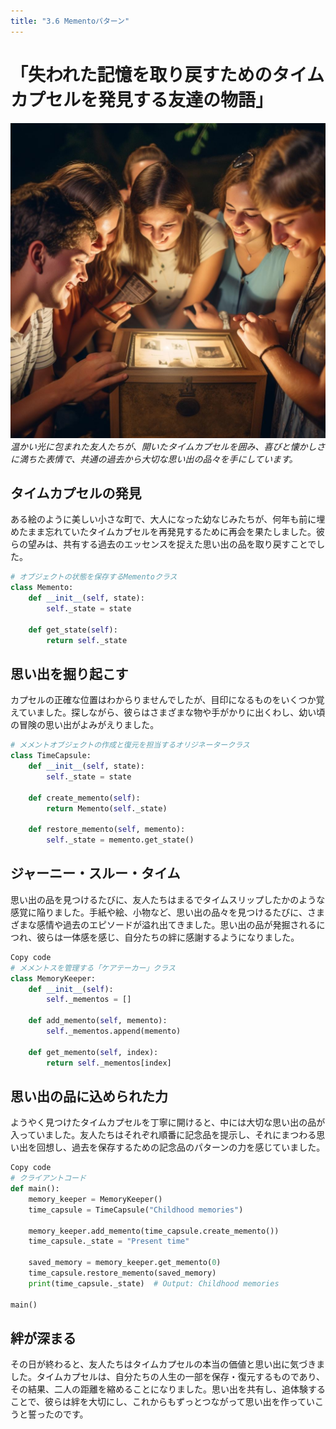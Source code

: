 ```yaml
---
title: "3.6 Mementoパターン"
---
```


# 「失われた記憶を取り戻すためのタイムカプセルを発見する友達の物語」

![](/images/20230327_gof/A_group_of_friends_surrounded_by_a_warm_glow_gather_arou.jpg)
*温かい光に包まれた友人たちが、開いたタイムカプセルを囲み、喜びと懐かしさに満ちた表情で、共通の過去から大切な思い出の品々を手にしています。*

## タイムカプセルの発見

ある絵のように美しい小さな町で、大人になった幼なじみたちが、何年も前に埋めたまま忘れていたタイムカプセルを再発見するために再会を果たしました。彼らの望みは、共有する過去のエッセンスを捉えた思い出の品を取り戻すことでした。

```python
# オブジェクトの状態を保存するMementoクラス
class Memento:
    def __init__(self, state):
        self._state = state

    def get_state(self):
        return self._state
```
## 思い出を掘り起こす

カプセルの正確な位置はわからりませんでしたが、目印になるものをいくつか覚えていました。探しながら、彼らはさまざまな物や手がかりに出くわし、幼い頃の冒険の思い出がよみがえりました。

```python
# メメントオブジェクトの作成と復元を担当するオリジネータークラス
class TimeCapsule:
    def __init__(self, state):
        self._state = state

    def create_memento(self):
        return Memento(self._state)

    def restore_memento(self, memento):
        self._state = memento.get_state()
```
## ジャーニー・スルー・タイム

思い出の品を見つけるたびに、友人たちはまるでタイムスリップしたかのような感覚に陥りました。手紙や絵、小物など、思い出の品々を見つけるたびに、さまざまな感情や過去のエピソードが溢れ出てきました。思い出の品が発掘されるにつれ、彼らは一体感を感じ、自分たちの絆に感謝するようになりました。

```python
Copy code
# メメントスを管理する「ケアテーカー」クラス
class MemoryKeeper:
    def __init__(self):
        self._mementos = []

    def add_memento(self, memento):
        self._mementos.append(memento)

    def get_memento(self, index):
        return self._mementos[index]
```
## 思い出の品に込められた力

ようやく見つけたタイムカプセルを丁寧に開けると、中には大切な思い出の品が入っていました。友人たちはそれぞれ順番に記念品を提示し、それにまつわる思い出を回想し、過去を保存するための記念品のパターンの力を感じていました。

```python
Copy code
# クライアントコード
def main():
    memory_keeper = MemoryKeeper()
    time_capsule = TimeCapsule("Childhood memories")

    memory_keeper.add_memento(time_capsule.create_memento())
    time_capsule._state = "Present time"

    saved_memory = memory_keeper.get_memento(0)
    time_capsule.restore_memento(saved_memory)
    print(time_capsule._state)  # Output: Childhood memories

main()
```
## 絆が深まる

その日が終わると、友人たちはタイムカプセルの本当の価値と思い出に気づきました。タイムカプセルは、自分たちの人生の一部を保存・復元するものであり、その結果、二人の距離を縮めることになりました。思い出を共有し、追体験することで、彼らは絆を大切にし、これからもずっとつながって思い出を作っていこうと誓ったのです。